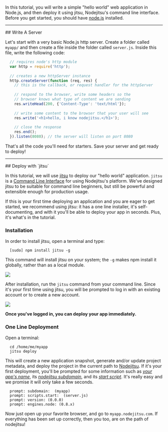 In this tutorial, you will write a simple "hello world" web application in Node.js, and then deploy it using jitsu, Nodejitsu's command line interface. Before you get started, you should have [node.js](https://github.com/joyent/node/wiki) installed. 

<hr>
## Write A Server

Let's start with a very basic Node.js http server. Create a folder called `myapp/` and then create a file inside the folder called `server.js`. Inside this file, write the following code:

``` js
  // requires node's http module
  var http = require('http');
      
  // creates a new httpServer instance
  http.createServer(function (req, res) {
    // this is the callback, or request handler for the httpServer
    
    // respond to the browser, write some headers so the 
    // browser knows what type of content we are sending
    res.writeHead(200, {'Content-Type': 'text/html'});
         
    // write some content to the browser that your user will see
    res.write('<h1>hello, i know nodejitsu.</h1>');
    
    // close the response
    res.end();
  }).listen(8080); // the server will listen on port 8080
```

That's all the code you'll need for starters. Save your server and get ready to deploy!

<hr>
## Deploy with `jitsu`

In this tutorial, we will use [jitsu](http://github.com/nodejitsu/jitsu) to deploy our "hello world" application. `jitsu` is a
[Command Line Interface](http://en.wikipedia.org/wiki/Command-line_interface) for using Nodejitsu's platform. We've designed jitsu to be suitable for command line beginners, but still be powerful and extensible enough for production usage.

If this is your first time deploying an application and you are eager to get started, we recommend using jitsu: it has a one line installer, it's self-documenting, and with it you'll be able to deploy your app in seconds. Plus, it's what's in the tutorial.

### Installation

In order to install jitsu, open a terminal and type:

```
  [sudo] npm install jitsu -g
````

This command will install jitsu on your system; the `-g` makes npm install it globally, rather than as a local module.

![](https://versions.jitsu.com/resources/jitsu.png)

After installation, run the `jitsu` command from your command line. Since it's your first time using jitsu, you will be prompted to log in with an existing account or to create a new account.

![](https://versions.jitsu.com/resources/jitsu-login.png)

**Once you've logged in, you can deploy your app immediately.**

### One Line Deployment

Open a terminal:

``` 
  cd /home/me/myapp
  jitsu deploy
```

This will create a new application snapshot, generate and/or update project metadata, and deploy the project in the current path to [Nodejitsu](http://nodejitsu.com). If it's your first deployment, you'll be prompted for some information such as *<u>your app's name</u>*, its  *<u>nodejitsu subdomain</u>*, and its *<u>start script</u>*. It's really easy and we promise it will  only take a few seconds.

```
  prompt: subdomain:  (myapp)
  prompt: scripts.start:  (server.js)
  prompt: version: (0.0.0)
  prompt: engines.node: (0.8.x)
``` 

Now just open up your favorite browser, and go to `myapp.nodejitsu.com`. If everything has been set up correctly, then you too, are on the path of nodejitsu!

[meta:title]: <> (Hello World: A Tutorial)
